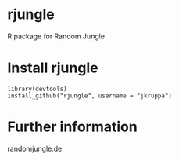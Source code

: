 rjungle
=======

R package for Random Jungle

Install rjungle
===============

    library(devtools)
    install_github("rjungle", username = "jkruppa")
    

Further information
===================

randomjungle.de

